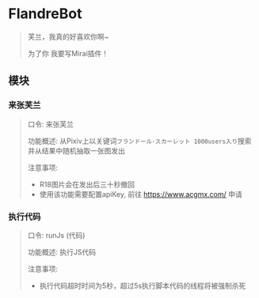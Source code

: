 # FlandreBot
> 芙兰，我真的好喜欢你啊~
> 
> 为了你 我要写Mirai插件！
## 模块
### 来张芙兰
> 口令: 来张芙兰
> 
> 功能概述: 从Pixiv上以关键词`フランドール･スカーレット 1000users入り`搜索并从结果中随机抽取一张图发出
> 
> 注意事项:
> - R18图片会在发出后三十秒撤回
> - 使用该功能需要配置apiKey, 前往 https://www.acgmx.com/ 申请
### 执行代码
> 口令: runJs (代码)
> 
> 功能概述: 执行JS代码
> 
> 注意事项:
> - 执行代码超时时间为5秒，超过5s执行脚本代码的线程将被强制杀死